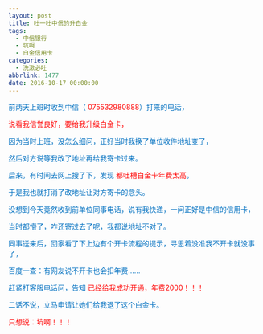 ```yaml
---
layout: post
title: 吐一吐中信的升白金
tags:
  - 中信银行
  - 坑啊
  - 白金信用卡
categories:
  - 洗漱必吐
abbrlink: 1477
date: 2016-10-17 00:00:00
---
```


<!-- build time:Sat Jun 23 2018 12:05:16 GMT+0800 (中国标准时间) -->

<span style="color:#0070c0">前两天上班时收到中信（ <span style="color:red">075532980888</span>）打来的电话，</span>

<span style="color:red">说看我信誉良好，要给我升级白金卡，</span>

<span style="color:#0070c0">因为当时上班，没怎么细问，正好当时我换了单位收件地址变了，  
</span>

<span style="color:#0070c0">然后对方说等我改了地址再给我寄卡过来。</span>

<span style="color:#0070c0">后来，有时间去网上搜了下，发现 <span style="color:red">都吐槽白金卡年费太高</span>，</span>

<span style="color:#0070c0">于是我也就打消了改地址让对方寄卡的念头。</span>

<span style="color:#0070c0">没想到今天竟然收到前单位同事电话，说有我快递，一问正好是中信的信用卡，</span>

<span style="color:#0070c0">当时都懵了，咋还寄过去了呢，我都说地址不对了。</span>

<span style="color:#0070c0">同事送来后，回家看了下上边有个开卡流程的提示，寻思着没准我不开卡就没事了，</span>

<span style="color:#0070c0">百度一查：有网友说不开卡也会扣年费......</span>

<span style="color:#0070c0">赶紧打客服电话问，告知 <span style="color:red">已经给我成功开通，年费2000！！！</span></span>

<span style="color:#0070c0">二话不说，立马申请让她们给我退了这个白金卡。</span>

<span style="color:red">只想说：坑啊！！！</span>
<!-- rebuild by neat -->